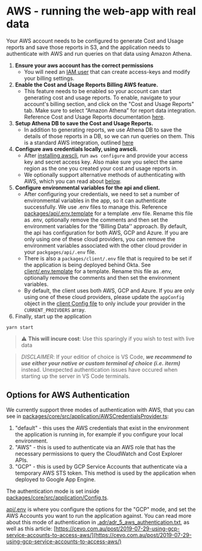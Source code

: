 # AWS - running the web-app with real data

Your AWS account needs to be configured to generate Cost and Usage reports and save those reports in S3, and the application needs to authenticate with AWS and run queries on that data using Amazon Athena.

1. **Ensure your aws account has the correct permissions**
    - You will need an [IAM user](https://aws.amazon.com/premiumsupport/knowledge-center/create-access-key/) that can create access-keys and modify your billing settings.
1. **Enable the Cost and Usage Reports Billing AWS feature.**
    - This feature needs to be enabled so your account can start generating cost and usage reports. To enable, navigate to your account's billing section, and click on the "Cost and Usage Reports" tab. Make sure to select “Amazon Athena” for report data integration. Reference Cost and Usage Reports documentation [here](https://docs.aws.amazon.com/cur/latest/userguide/what-is-cur.html).
1. **Setup Athena DB to save the Cost and Usage Reports.**
    - In addition to generating reports, we use Athena DB to save the details of those reports in a DB, so we can run queries on them. This is a standard AWS integration, outlined [here](https://docs.aws.amazon.com/cur/latest/userguide/cur-query-athena.html)
1. **Configure aws credentials locally, using awscli.**
    - After [installing awscli](https://docs.aws.amazon.com/cli/latest/userguide/cli-chap-install.html), run `aws configure` and provide your access key and secret access key. Also make sure you select the same region as the one you created your cost and usage reports in.
    - We optionally support alternative methods of authenticating with AWS, which you can read about [below](#options-for-aws-authentication).
1. **Configure environmental variables for the api and client.**
    - After configuring your credentials, we need to set a number of environmental variables in the app, so it can authenticate successfully. We use .env files to manage this. Reference [packages/api/.env.template](packages/api/.env.template) for a template .env file. Rename this file as .env, optionally remove the comments and then set the environment variables for the “Billing Data'' approach. By default, the api has configuration for both AWS, GCP and Azure. If you are only using one of these cloud providers, you can remove the environment variables associated with the other cloud provider in your `packgages/api/.env` file.
    - There is also a `packages/client/.env` file that is required to be set if the application is being deployed behind Okta. See [client/.env.template](packages/client/.env.template) for a template. Rename this file as .env, optionally remove the comments and then set the environment variables.
    - By default, the client uses both AWS, GCP and Azure. If you are only using one of these cloud providers, please update the `appConfig` object in the [client Config file](packages/client/src/Config.ts) to only include your provider in the `CURRENT_PROIVDERS` array.
1. Finally, start up the application

```
yarn start
```

> :warning: **This will incure cost**: Use this sparingly if you wish to test with live data

> _DISCLAIMER_: If your editior of choice is VS Code, **_we recommend to use either your native or custom terminal of choice (i.e. iterm)_** instead. Unexpected authentication issues have occured when starting up the server in VS Code terminals.

## Options for AWS Authentication

We currently support three modes of authentication with AWS, that you can see in [packages/core/src/application/AWSCredentialsProvider.ts](packages/core/src/application/AWSCredentialsProvider.ts):

1. "default" - this uses the AWS credentials that exist in the environment the application is running in, for example if you configure your local environment.
2. "AWS" - this is used to authenticate via an AWS role that has the necessary permissions to query the CloudWatch and Cost Explorer APIs.
3. "GCP" - this is used by GCP Service Accounts that authenticate via a temporary AWS STS token. This method is used by the application when deployed to Google App Engine.

The authentication mode is set inside [packages/core/src/application/Config.ts](packages/core/src/application/Config.ts).

[api/.env](packages/api/.env) is where you configure the options for the "GCP" mode, and set the AWS Accounts you want to run the application against.
You can read more about this mode of authentication in [.adr/adr_5_aws_authentication.txt](.adr/adr_5_aws_authentication.txt), as well as this article: [https://cevo.com.au/post/2019-07-29-using-gcp-service-accounts-to-access-aws/](https://cevo.com.au/post/2019-07-29-using-gcp-service-accounts-to-access-aws/)

